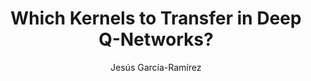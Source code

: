 ---
paperId: 29
author: Jesús García-Ramírez
publicationauthor: García-Ramírez, J.
title: Which Kernels to Transfer in Deep Q-Networks? 
pdf: Poster_Garcia-Ramirez_Jesus.pdf
poster: --
alt: --
type: Poster
topic: FAT
link: https://research.latinxinai.org/papers/neurips/2019/pdf/Poster_Garcia-Ramirez_Jesus.pdf
conference: neurips
year: 2019
tags: neurips-2019
location: Vancouver, Canada
---